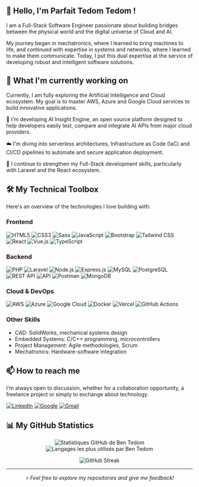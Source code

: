 ## 👋 Hello, I'm Parfait Tedom Tedom !
I am a Full-Stack Software Engineer passionate about building bridges between the physical world and the digital universe of Cloud and AI.

My journey began in mechatronics, where I learned to bring machines to life, and continued with expertise in systems and networks, where I learned to make them communicate. Today, I put this dual expertise at the service of developing robust and intelligent software solutions.

## 🚀 What I'm currently working on
Currently, I am fully exploring the Artificial Intelligence and Cloud ecosystem. My goal is to master AWS, Azure and Google Cloud services to build innovative applications.

🌱 I'm developing AI Insight Engine, an open source platform designed to help developers easily test, compare and integrate AI APIs from major cloud providers.

☁️ I'm diving into serverless architectures, Infrastructure as Code (IaC) and CI/CD pipelines to automate and secure application deployment.

🔧 I continue to strengthen my Full-Stack development skills, particularly with Laravel and the React ecosystem.

## 🛠️ My Technical Toolbox
Here's an overview of the technologies I love building with:

### Frontend

<p align="left">
<img src="https://img.shields.io/badge/HTML5-E34F26?style=for-the-badge&logo=html5&logoColor=white" alt="HTML5"/>
<img src="https://img.shields.io/badge/CSS3-1572B6?style=for-the-badge&logo=css3&logoColor=white" alt="CSS3"/>
<img src="https://img.shields.io/badge/Sass-CC6699?style=for-the-badge&logo=sass&logoColor=white" alt="Sass"/>
<img src="https://img.shields.io/badge/JavaScript-F7DF1E?style=for-the-badge&logo=javascript&logoColor=black" alt="JavaScript"/>
<img src="https://img.shields.io/badge/Bootstrap-7952B3?style=for-the-badge&logo=bootstrap&logoColor=white" alt="Bootstrap"/>
<img src="https://img.shields.io/badge/Tailwind_CSS-38B2AC?style=for-the-badge&logo=tailwind-css&logoColor=white" alt="Tailwind CSS"/>
<img src="https://img.shields.io/badge/React-20232A?style=for-the-badge&logo=react&logoColor=61DAFB" alt="React"/>
<img src="https://img.shields.io/badge/Vue.js-35495E?style=for-the-badge&logo=vue.js&logoColor=4FC08D" alt="Vue.js"/>
<img src="https://img.shields.io/badge/TypeScript-007ACC?style=for-the-badge&logo=typescript&logoColor=white" alt="TypeScript"/>
</p>

### Backend

<p align="left">
<img src="https://img.shields.io/badge/PHP-777BB4?style=for-the-badge&logo=php&logoColor=white" alt="PHP"/>
<img src="https://img.shields.io/badge/Laravel-FF2D20?style=for-the-badge&logo=laravel&logoColor=white" alt="Laravel"/>
<img src="https://img.shields.io/badge/Node.js-339933?style=for-the-badge&logo=nodedotjs&logoColor=white" alt="Node.js"/>
<img src="https://img.shields.io/badge/Express.js-000000?style=for-the-badge&logo=express&logoColor=white" alt="Express.js"/>
<img src="https://img.shields.io/badge/MySQL-4479A1?style=for-the-badge&logo=mysql&logoColor=white" alt="MySQL"/>
<img src="https://img.shields.io/badge/PostgreSQL-316192?style=for-the-badge&logo=postgresql&logoColor=white" alt="PostgreSQL"/>
<img src="https://img.shields.io/badge/REST_API-02569B?style=for-the-badge&logo=rest&logoColor=white" alt="REST API"/>
<img src="https://img.shields.io/badge/API-005571?style=for-the-badge&logo=fastapi&logoColor=white" alt="API"/>
<img src="https://img.shields.io/badge/Postman-FF6C37?style=for-the-badge&logo=postman&logoColor=white" alt="Postman"/>
<img src="https://img.shields.io/badge/MongoDB-4EA94B?style=for-the-badge&logo=mongodb&logoColor=white" alt="MongoDB"/>

</p>

### Cloud & DevOps

<p align="left">
<img src="https://img.shields.io/badge/Amazon_AWS-232F3E?style=for-the-badge&logo=amazon-aws&logoColor=white" alt="AWS"/>
<img src="https://img.shields.io/badge/Microsoft_Azure-0089D6?style=for-the-badge&logo=microsoft-azure&logoColor=white" alt="Azure"/>
<img src="https://img.shields.io/badge/Google_Cloud-4285F4?style=for-the-badge&logo=google-cloud&logoColor=white" alt="Google Cloud"/>
<img src="https://img.shields.io/badge/Docker-2496ED?style=for-the-badge&logo=docker&logoColor=white" alt="Docker"/>
<img src="https://img.shields.io/badge/Vercel-000000?style=for-the-badge&logo=vercel&logoColor=white" alt="Vercel"/>
<img src="https://img.shields.io/badge/GitHub_Actions-2088FF?style=for-the-badge&logo=github-actions&logoColor=white" alt="GitHub Actions"/>
</p>

### Other Skills
- CAD: SolidWorks, mechanical systems design
- Embedded Systems: C/C++ programming, microcontrollers
- Project Management: Agile methodologies, Scrum
- Mechatronics: Hardware-software integration

## 📫 How to reach me
I'm always open to discussion, whether for a collaboration opportunity, a freelance project or simply to exchange about technology.

<p align="left">
<a href="https://www.linkedin.com/in/parfait-ben-oni-tedom-tedom-496bb6135/" target="_blank"><img src="https://img.shields.io/badge/LinkedIn-0077B5?style=for-the-badge&logo=linkedin&logoColor=white" alt="LinkedIn"/></a>
<a href="https://parfaittedomtedom.com" target="_blank"><img src="https://img.shields.io/badge/Portfolio-FF5722?style=for-the-badge&logo=google-chrome&logoColor=white" alt="Google"/></a>
<a href="mailto:tedom.tedom7@gmail.com" target="_blank"><img src="https://img.shields.io/badge/Email-D14836?style=for-the-badge&logo=gmail&logoColor=white" alt="Gmail"/></a>
</p>


## 📊 My GitHub Statistics
<p align="center">
<img src="https://github-readme-stats.vercel.app/api?username=theparadoxshin&show_icons=true&theme=radical&include_all_commits=true&count_private=true" alt="Statistiques GitHub de Ben Tedom"/>
<br/>
<img src="https://github-readme-stats.vercel.app/api/top-langs/?username=theparadoxshin&layout=compact&langs_count=8&theme=radical" alt="Langages les plus utilisés par Ben Tedom"/>
</p>
<p align="center">
<img src="https://github-readme-streak-stats.herokuapp.com/?user=theparadoxshin&theme=radical" alt="GitHub Streak"/>
</p>

---

<p align="center">
<i>⭐️ Feel free to explore my repositories and give me feedback!</i>
</p>
